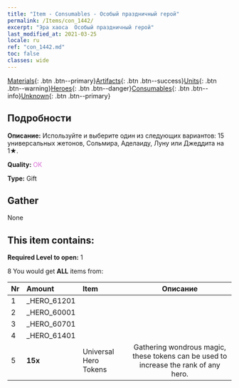 ```yaml
---
title: "Item - Consumables - Особый праздничный герой"
permalink: /Items/con_1442/
excerpt: "Эра хаоса  Особый праздничный герой"
last_modified_at: 2021-03-25
locale: ru
ref: "con_1442.md"
toc: false
classes: wide
---
```

 [Materials](/ru/Items/){: .btn .btn--primary}[Artifacts](/ru/Items/Artifacts/){: .btn .btn--success}[Units](/ru/Items/Units/){: .btn .btn--warning}[Heroes](/ru/Items/Heroes/){: .btn .btn--danger}[Consumables](/ru/Items/Consumables/){: .btn .btn--info}[Unknown](/ru/Items/Unknown/){: .btn .btn--primary}

## Подробности
 **Описание:** Используйте и выберите один из следующих вариантов: 15 универсальных жетонов, Сольмира, Аделаиду, Луну или Джеддита на 1★.

 **Quality:** <span style="color: #DA70D6">OK</span>

 **Type:** Gift

## Gather

  None

## This item contains:

 **Required Level to open:** 1

 8 You would get **ALL** items  from:

  | Nr | Amount |     Item    | Описание |
  |:---|:-------|:------------|:-----------:|
  | 1 | _HERO_61201 | 
  | 2 | _HERO_60001 | 
  | 3 | _HERO_60701 | 
  | 4 | _HERO_61401 | 
  | 5 |  **15x** | Universal Hero Tokens | Gathering wondrous magic, these tokens can be used to increase the rank of any hero.  | 
